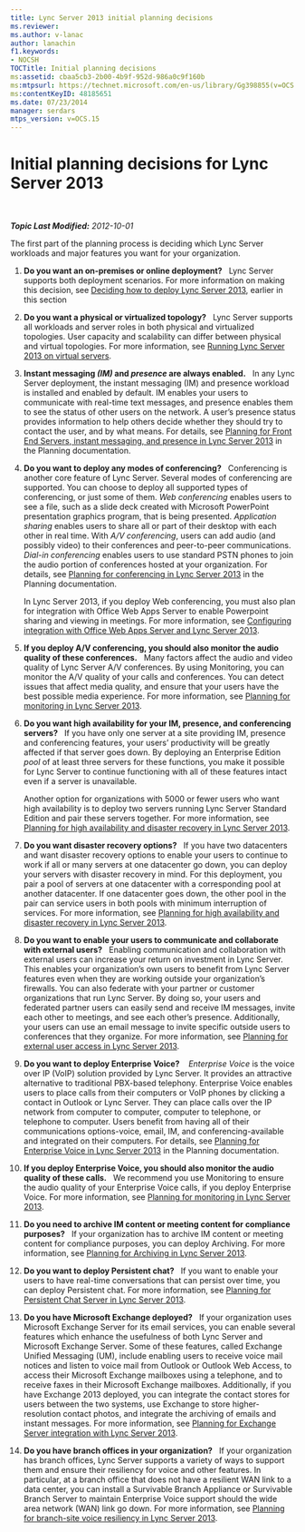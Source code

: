 ```yaml
---
title: Lync Server 2013 initial planning decisions
ms.reviewer: 
ms.author: v-lanac
author: lanachin
f1.keywords:
- NOCSH
TOCTitle: Initial planning decisions
ms:assetid: cbaa5cb3-2b00-4b9f-952d-986a0c9f160b
ms:mtpsurl: https://technet.microsoft.com/en-us/library/Gg398855(v=OCS.15)
ms:contentKeyID: 48185651
ms.date: 07/23/2014
manager: serdars
mtps_version: v=OCS.15
---
```


<div data-xmlns="http://www.w3.org/1999/xhtml">

<div class="topic" data-xmlns="http://www.w3.org/1999/xhtml" data-msxsl="urn:schemas-microsoft-com:xslt" data-cs="http://msdn.microsoft.com/">

<div data-asp="https://msdn2.microsoft.com/asp">

# Initial planning decisions for Lync Server 2013

</div>

<div id="mainSection">

<div id="mainBody">

<span> </span>

_**Topic Last Modified:** 2012-10-01_

The first part of the planning process is deciding which Lync Server workloads and major features you want for your organization.

1.  **Do you want an on-premises or online deployment?**   Lync Server supports both deployment scenarios. For more information on making this decision, see [Deciding how to deploy Lync Server 2013](lync-server-2013-deciding-how-to-deploy-microsoft-lync.md), earlier in this section

2.  **Do you want a physical or virtualized topology?**   Lync Server supports all workloads and server roles in both physical and virtualized topologies. User capacity and scalability can differ between physical and virtual topologies. For more information, see [Running Lync Server 2013 on virtual servers](lync-server-2013-running-lync-server-on-virtual-servers.md).

3.  **Instant messaging *(IM)* and *presence* are always enabled.**   In any Lync Server deployment, the instant messaging (IM) and presence workload is installed and enabled by default. IM enables your users to communicate with real-time text messages, and presence enables them to see the status of other users on the network. A user’s presence status provides information to help others decide whether they should try to contact the user, and by what means. For details, see [Planning for Front End Servers, instant messaging, and presence in Lync Server 2013](lync-server-2013-planning-for-front-end-servers-instant-messaging-and-presence.md) in the Planning documentation.

4.  **Do you want to deploy any modes of conferencing?**   Conferencing is another core feature of Lync Server. Several modes of conferencing are supported. You can choose to deploy all supported types of conferencing, or just some of them. *Web conferencing* enables users to see a file, such as a slide deck created with Microsoft PowerPoint presentation graphics program, that is being presented. *Application sharing* enables users to share all or part of their desktop with each other in real time. With *A/V conferencing*, users can add audio (and possibly video) to their conferences and peer-to-peer communications. *Dial-in conferencing* enables users to use standard PSTN phones to join the audio portion of conferences hosted at your organization. For details, see [Planning for conferencing in Lync Server 2013](lync-server-2013-planning-for-conferencing.md) in the Planning documentation.
    
    In Lync Server 2013, if you deploy Web conferencing, you must also plan for integration with Office Web Apps Server to enable Powerpoint sharing and viewing in meetings. For more information, see [Configuring integration with Office Web Apps Server and Lync Server 2013](lync-server-2013-enabling-office-web-apps-server-and-lync-server-2013.md).

5.  **If you deploy A/V conferencing, you should also monitor the audio quality of these conferences.**   Many factors affect the audio and video quality of Lync Server A/V conferences. By using Monitoring, you can monitor the A/V quality of your calls and conferences. You can detect issues that affect media quality, and ensure that your users have the best possible media experience. For more information, see [Planning for monitoring in Lync Server 2013](lync-server-2013-planning-for-monitoring.md).

6.  **Do you want high availability for your IM, presence, and conferencing servers?**   If you have only one server at a site providing IM, presence and conferencing features, your users’ productivity will be greatly affected if that server goes down. By deploying an Enterprise Edition *pool* of at least three servers for these functions, you make it possible for Lync Server to continue functioning with all of these features intact even if a server is unavailable.
    
    Another option for organizations with 5000 or fewer users who want high availability is to deploy two servers running Lync Server Standard Edition and pair these servers together. For more information, see [Planning for high availability and disaster recovery in Lync Server 2013](lync-server-2013-planning-for-high-availability-and-disaster-recovery.md).

7.  **Do you want disaster recovery options?**   If you have two datacenters and want disaster recovery options to enable your users to continue to work if all or many servers at one datacenter go down, you can deploy your servers with disaster recovery in mind. For this deployment, you pair a pool of servers at one datacenter with a corresponding pool at another datacenter. If one datacenter goes down, the other pool in the pair can service users in both pools with minimum interruption of services. For more information, see [Planning for high availability and disaster recovery in Lync Server 2013](lync-server-2013-planning-for-high-availability-and-disaster-recovery.md).

8.  **Do you want to enable your users to communicate and collaborate with external users?**   Enabling communication and collaboration with external users can increase your return on investment in Lync Server. This enables your organization’s own users to benefit from Lync Server features even when they are working outside your organization’s firewalls. You can also federate with your partner or customer organizations that run Lync Server. By doing so, your users and federated partner users can easily send and receive IM messages, invite each other to meetings, and see each other’s presence. Additionally, your users can use an email message to invite specific outside users to conferences that they organize. For more information, see [Planning for external user access in Lync Server 2013](lync-server-2013-planning-for-external-user-access.md).

9.  **Do you want to deploy Enterprise Voice?**    *Enterprise Voice* is the voice over IP (VoIP) solution provided by Lync Server. It provides an attractive alternative to traditional PBX-based telephony. Enterprise Voice enables users to place calls from their computers or VoIP phones by clicking a contact in Outlook or Lync Server. They can place calls over the IP network from computer to computer, computer to telephone, or telephone to computer. Users benefit from having all of their communications options-voice, email, IM, and conferencing-available and integrated on their computers. For details, see [Planning for Enterprise Voice in Lync Server 2013](lync-server-2013-planning-for-enterprise-voice.md) in the Planning documentation.

10. **If you deploy Enterprise Voice, you should also monitor the audio quality of these calls.**   We recommend you use Monitoring to ensure the audio quality of your Enterprise Voice calls, if you deploy Enterprise Voice. For more information, see [Planning for monitoring in Lync Server 2013](lync-server-2013-planning-for-monitoring.md).

11. **Do you need to archive IM content or meeting content for compliance purposes?**   If your organization has to archive IM content or meeting content for compliance purposes, you can deploy Archiving. For more information, see [Planning for Archiving in Lync Server 2013](lync-server-2013-planning-for-archiving.md).

12. **Do you want to deploy Persistent chat?**   If you want to enable your users to have real-time conversations that can persist over time, you can deploy Persistent chat. For more information, see [Planning for Persistent Chat Server in Lync Server 2013](lync-server-2013-planning-for-persistent-chat-server.md).

13. **Do you have Microsoft Exchange deployed?**   If your organization uses Microsoft Exchange Server for its email services, you can enable several features which enhance the usefulness of both Lync Server and Microsoft Exchange Server. Some of these features, called Exchange Unified Messaging (UM), include enabling users to receive voice mail notices and listen to voice mail from Outlook or Outlook Web Access, to access their Microsoft Exchange mailboxes using a telephone, and to receive faxes in their Microsoft Exchange mailboxes. Additionally, if you have Exchange 2013 deployed, you can integrate the contact stores for users between the two systems, use Exchange to store higher-resolution contact photos, and integrate the archiving of emails and instant messages. For more information, see [Planning for Exchange Server integration with Lync Server 2013](lync-server-2013-planning-for-exchange-server-integration.md).

14. **Do you have branch offices in your organization?**   If your organization has branch offices, Lync Server supports a variety of ways to support them and ensure their resiliency for voice and other features. In particular, at a branch office that does not have a resilient WAN link to a data center, you can install a Survivable Branch Appliance or Survivable Branch Server to maintain Enterprise Voice support should the wide area network (WAN) link go down. For more information, see [Planning for branch-site voice resiliency in Lync Server 2013](lync-server-2013-planning-for-branch-site-voice-resiliency.md).

</div>

<span> </span>

</div>

</div>

</div>

